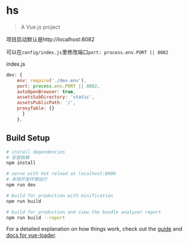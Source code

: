# hs

> A Vue.js project

项目启动默认是http://localhost:8082

可以在`config/index.js`里修改端口`port: process.env.PORT || 8082`

index.js

```js
dev: {
    env: require('./dev.env'),
    port: process.env.PORT || 8082,
    autoOpenBrowser: true,
    assetsSubDirectory: 'static',
    assetsPublicPath: '/',
    proxyTable: {}
      }
    },
```

## Build Setup

``` bash
# install dependencies
# 安装依赖
npm install

# serve with hot reload at localhost:8080
# 本地开发环境运行
npm run dev

# build for production with minification
npm run build

# build for production and view the bundle analyzer report
npm run build --report
```

For a detailed explanation on how things work, check out the [guide](http://vuejs-templates.github.io/webpack/) and [docs for vue-loader](http://vuejs.github.io/vue-loader).
